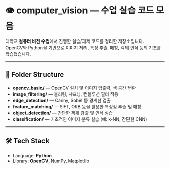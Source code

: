 # 👁️ computer_vision — 수업 실습 코드 모음

대학교 **컴퓨터 비전 수업**에서 진행한 실습/과제 코드를 정리한 저장소입니다.  
OpenCV와 Python을 기반으로 이미지 처리, 특징 추출, 매칭, 객체 인식 등의 기초를 학습했습니다.

---

## 📂 Folder Structure
- **opencv_basic/** — OpenCV 설치 및 이미지 입출력, 색 공간 변환
- **image_filtering/** — 블러링, 샤프닝, 컨볼루션 필터 적용
- **edge_detection/** — Canny, Sobel 등 경계선 검출
- **feature_matching/** — SIFT, ORB 등을 활용한 특징점 추출 및 매칭
- **object_detection/** — 간단한 객체 검출 및 인식 실습
- **classification/** — 기초적인 이미지 분류 실습 (예: k-NN, 간단한 CNN)


---

## 🛠 Tech Stack
- Language: **Python**
- Library: **OpenCV**, NumPy, Matplotlib


